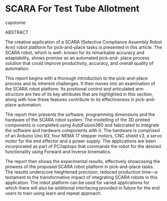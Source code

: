 # SCARA For Test Tube Allotment
capstome

ABSTRACT

The creative application of a SCARA (Selective Compliance Assembly Robot Arm) robot platform for pick-and-place tasks is presented in this article. The SCARA robot, which is well- known for its remarkable accuracy and adaptability, shows promise as an automated pick-and- place process solution that could improve productivity, accuracy, and overall quality of automation.

This report begins with a thorough introduction to the pick-and-place process and its inherent challenges. It then moves into an examination of the SCARA robot platform. Its positional control and articulated arm structure are two of its key attributes that are highlighted in this section, along with how these features contribute to its effectiveness in pick-and-place automation.

The report then presents the software, programming dimensions and the hardware of the SCARA robot system. The modelling of the 3D printed components is completed using AutoFusion360 and fabricated to integrate the software and hardware components with it. The hardware is comprised of an Arduino Uno R3, four NEMA 17 stepper motors, CNC shield v3, a servo motor for the end effector and a power supply. The applications are been incorporated as part of PC/laptops that commands the robot for the desired functionality using Forward and Inverse kinematics.

The report then shows the experimental results, effectively showcasing the prowess of the proposed SCARA robot platform in pick-and-place tasks. The results underscore heightened precision, reduced production time—a testament to the transformative impact of integrating SCARA robots in this application. The robot platform can be used for varied applications for which there will also be additional interfacing provided in future for the end users to train using learn and repeat approach.

